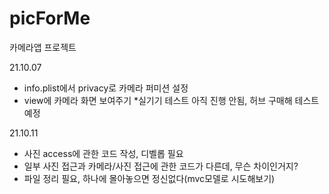 # picForMe
카메라앱 프로젝트

21.10.07
- info.plist에서 privacy로 카메라 퍼미션 설정
- view에 카메라 화면 보여주기
 *실기기 테스트 아직 진행 안됨, 허브 구매해 테스트 예정

21.10.11
- 사진 access에 관한 코드 작성, 디벨롭 필요
- 일부 사진 접근과 카메라/사진 접근에 관한 코드가 다른데, 무슨 차이인거지?
- 파일 정리 필요, 하나에 몰아놓으면 정신없다(mvc모델로 시도해보기)
